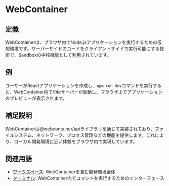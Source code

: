 # WebContainer

## 定義
WebContainerは、ブラウザ内でNode.jsアプリケーションを実行するための仮想環境です。サーバーサイドのコードをクライアントサイドで実行可能にする技術で、Sandboxの中核機能として利用されています。

## 例
ユーザーがReactアプリケーションを作成し、`npm run dev`コマンドを実行すると、WebContainer内でViteサーバーが起動し、ブラウザ上でアプリケーションのプレビューが表示されます。

## 補足説明
WebContainerは@webcontainer/apiライブラリを通じて実装されており、ファイルシステム、ネットワーク、プロセス管理などの機能を提供します。これにより、ローカル開発環境に近い体験をブラウザ内で実現しています。

## 関連用語
- [ワークスペース](./workspace.md): WebContainerを含む開発環境全体
- [ターミナル](./terminal.md): WebContainer内でコマンドを実行するためのインターフェース
